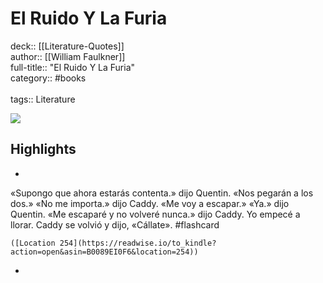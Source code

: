 # El Ruido Y La Furia

deck:: [[Literature-Quotes]]\
author:: [[William Faulkner]]\
full-title:: "El Ruido Y La Furia"\
category:: #books\
\
tags:: Literature  

![](https://m.media-amazon.com/images/I/81XxXjqPkML._SY160.jpg)

## Highlights
- 

«Supongo que ahora estarás contenta.» dijo Quentin. «Nos pegarán a los dos.» «No me importa.» dijo Caddy. «Me voy a escapar.» «Ya.» dijo Quentin. «Me escaparé y no volveré nunca.» dijo Caddy. Yo empecé a llorar. Caddy se volvió y dijo, «Cállate». #flashcard 


    ([Location 254](https://readwise.io/to_kindle?action=open&asin=B0089EI0F6&location=254))
-
